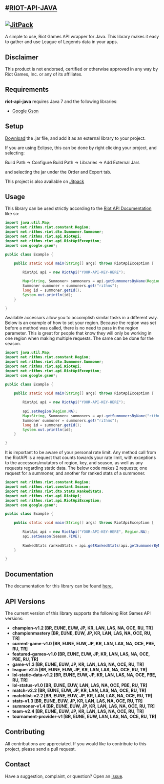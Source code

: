 #[RIOT-API-JAVA](http://rithms.net/riot-api-java/)
----------
[![JitPack](https://img.shields.io/github/tag/rithms/riot-api-java.svg?label=maven)](https://jitpack.io/#rithms/riot-api-java/v3.9.0)
----------

A simple to use, Riot Games API wrapper for Java.
This library makes it easy to gather and use League of Legends data in your apps.

## Disclaimer
This product is not endorsed, certified or otherwise approved in any way by Riot Games, Inc. or any of its affiliates.

## Requirements

**riot-api-java** requires Java 7 and the following libraries:
- [Google Gson](https://code.google.com/p/google-gson/)

## Setup

[Download](https://github.com/rithms/riot-api-java/releases) the .jar file, and add it as an external library to your project.

If you are using Eclipse, this can be done by right clicking your project, and selecting:

Build Path -> Configure Build Path -> Libraries -> Add External Jars

and selecting the jar under the Order and Export tab.


This project is also available on [Jitpack](https://jitpack.io/#rithms/riot-api-java/v3.9.0)

## Usage

This library can be used strictly according to the [Riot API Documentation](https://developer.riotgames.com/api/methods) like so:

```java
import java.util.Map;
import net.rithms.riot.constant.Region;
import net.rithms.riot.dto.Summoner.Summoner;
import net.rithms.riot.api.RiotApi;
import net.rithms.riot.api.RiotApiException;
import com.google.gson*;

public class Example {

	public static void main(String[] args) throws RiotApiException {
		
		RiotApi api = new RiotApi("YOUR-API-KEY-HERE");

		Map<String, Summoner> summoners = api.getSummonersByName(Region.NA, "rithms, tryndamere");
		Summoner summoner = summoners.get("rithms");
		long id = summoner.getId();
		System.out.println(id);
	}

}

```


Available accessors allow you to accomplish similar tasks in a different way.
Below is an example of how to set your region. Because the region was set before a method was called, there is no need to pass in the region parameter. This is great for people that know they will only be working in one region when making multiple requests. The same can be done for the season.


```java
import java.util.Map;
import net.rithms.riot.constant.Region;
import net.rithms.riot.dto.Summoner.Summoner;
import net.rithms.riot.api.RiotApi;
import net.rithms.riot.api.RiotApiException;
import com.google.gson*;

public class Example {

	public static void main(String[] args) throws RiotApiException {
		
		RiotApi api = new RiotApi("YOUR-API-KEY-HERE");
		
		api.setRegion(Region.NA);
		Map<String, Summoner> summoners = api.getSummonersByName("rithms, tryndamere");
		Summoner summoner = summoners.get("rithms");
		long id = summoner.getId();
		System.out.println(id);
	}

}

```


It is important to be aware of your personal rate limit. Any method call from the RiotAPI is a request that counts towards your rate limit, with exceptions to the accessors/mutators of region, key, and season, as well as any requests regarding static data. The below code makes 2 requests; one request for a summoner, and another for ranked stats of a summoner.



```java
import net.rithms.riot.constant.Region;
import net.rithms.riot.constant.Season;
import net.rithms.riot.dto.Stats.RankedStats;
import net.rithms.riot.api.RiotApi;
import net.rithms.riot.api.RiotApiException;
import com.google.gson*;

public class Example {

	public static void main(String[] args) throws RiotApiException {
		
		RiotApi api = new RiotApi("YOUR-API-KEY-HERE", Region.NA);
		api.setSeason(Season.FIVE);
		
		RankedStats rankedStats = api.getRankedStats(api.getSummonerByName("rithms").getId());
	}

}

```

## Documentation
The documentation for this library can be found [here.](http://rithms.net/riot-api-java/doc/)

## API Versions
The current version of this library supports the following Riot Games API versions:
- **champion-v1.2 [BR, EUNE, EUW, JP, KR, LAN, LAS, NA, OCE, RU, TR]**
- **championmastery [BR, EUNE, EUW, JP, KR, LAN, LAS, NA, OCE, RU, TR]**
- **current-game-v1.0 [BR, EUNE, EUW, JP, KR, LAN, LAS, NA, OCE, PBE, RU, TR]**
- **featured-games-v1.0 [BR, EUNE, EUW, JP, KR, LAN, LAS, NA, OCE, PBE, RU, TR]**
- **game-v1.3 [BR, EUNE, EUW, JP, KR, LAN, LAS, NA, OCE, RU, TR]**
- **league-v2.5 [BR, EUNE, EUW, JP, KR, LAN, LAS, NA, OCE, RU, TR]**
- **lol-static-data-v1.2 [BR, EUNE, EUW, JP, KR, LAN, LAS, NA, OCE, PBE, RU, TR]**
- **lol-status-v1.0 [BR, EUNE, EUW, LAN, LAS, NA, OCE, PBE, RU, TR]**
- **match-v2.2 [BR, EUNE, EUW, JP, KR, LAN, LAS, NA, OCE, RU, TR]**
- **matchlist-v2.2 [BR, EUNE, EUW, JP, KR, LAN, LAS, NA, OCE, RU, TR]**
- **stats-v1.3 [BR, EUNE, EUW, JP, KR, LAN, LAS, NA, OCE, RU, TR]**
- **summoner-v1.4 [BR, EUNE, EUW, JP, KR, LAN, LAS, NA, OCE, RU, TR]**
- **team-v2.4 [BR, EUNE, EUW, JP, KR, LAN, LAS, NA, OCE, RU, TR]**
- **tournament-provider-v1 [BR, EUNE, EUW, LAN, LAS, NA, OCE, RU, TR]**

## Contributing
All contributions are appreciated.
If you would like to contribute to this project, please send a pull request.

## Contact
Have a suggestion, complaint, or question? Open an [issue](https://github.com/rithms/riot-api-java/issues).
